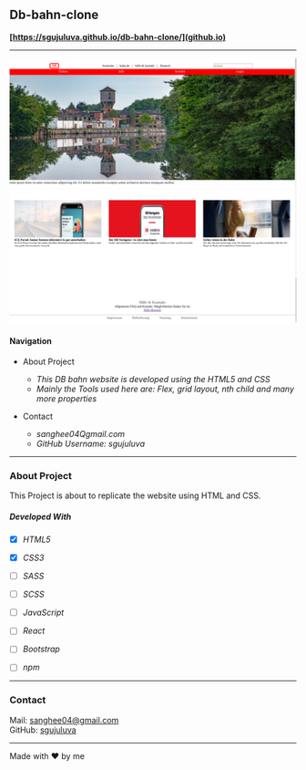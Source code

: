 ## Db-bahn-clone


**[https://sgujuluva.github.io/db-bahn-clone/](github.io)**

---

![Screenshot from Project](./img/db-landing-pg.png)
![Screenshot from Project](./img/container-page-footer.png)

#### Navigation

- About Project
  - _This DB bahn website is developed using the HTML5 and CSS_
  - _Mainly the Tools used here are:
  Flex, grid layout, nth child and many more properties_

- Contact
  - _sanghee04Qgmail.com_
  - _GitHub Username: sgujuluva_
  
---

### About Project

This Project is about to replicate the website using HTML and CSS. 



##### Developed With

- [x] _HTML5_
- [x] _CSS3_
- [ ] _SASS_
- [ ] _SCSS_
- [ ] _JavaScript_
- [ ] _React_
- [ ] _Bootstrap_
- [ ] _npm_


---

### Contact

Mail: <sanghee04@gmail.com><br>
GitHub: [sgujuluva](https://github.com/)<br>

---



Made with ❤️ by me
